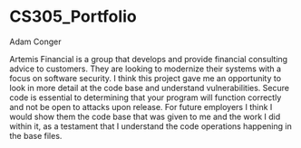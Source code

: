# CS305_Portfolio
Adam Conger

Artemis Financial is a group that develops and provide financial consulting advice to customers. They are looking to modernize their systems with a focus on software security. I think this project gave me an opportunity to look in more detail at the code base and understand vulnerabilities. Secure code is essential to determining that your program will function correctly and not be open to attacks upon release. For future employers I think I would show them the code base that was given to me and the work I did within it, as a testament that I understand the code operations happening in the base files.
